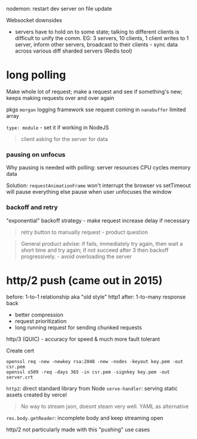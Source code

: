 nodemon: restart dev server on file update

Websocket downsides
* servers have to hold on to some state; talking to different clients is difficult to unify the comm.
EG: 3 servers, 10 clients, 1 client writes to 1 server, inform other servers, broadcast to their clients - sync data across various diff sharded servers (Redis tool)


# long polling

Make whole lot of request; make a request and see if something's new; keeps making requests over and over again

pkgs
`morgan` logging framework sse request coming in
`nanobuffer` limited array

`type: module` - set it if working in NodeJS

> client asking for the server for data


### pausing on unfocus
Why pausing is needed with polling:
server resources
CPU cycles
memory
data


Solution:
`requestAnimationFrame`
won't interrupt the browser vs setTimeout will pause everything else
pause when user unfocuses the window

### backoff and retry
"exponential" backoff strategy - make request increase delay if necessary
> retry button to manually request - product question

> General product advise: if fails, immediately try again, then wait a short time and try again; if not succeed after 3 then backoff progressively. - avoid overloading the server


# http/2 push (came out in 2015)
before: 1-to-1 relationship aka "old style" http1
after: 1-to-many response back

* better compression
* request prioritization
* long running request for sending chunked requests


http/3 (QUIC) - accuracy for speed & much more fault tolerant

Create cert
```shell
openssl req -new -newkey rsa:2048 -new -nodes -keyout key.pem -out csr.pem
openssl x509 -req -days 365 -in csr.pem -signkey key.pem -out server.crt
```

`http2`: direct standard library from Node
`serve-handler`: serving static assets created by vercel


> No way to stream json, doesnt steam very well. YAML as alternative

`res.body.getReader`: incomplete body and keep streaming open

http/2 not particularly made with this "pushing" use cases


